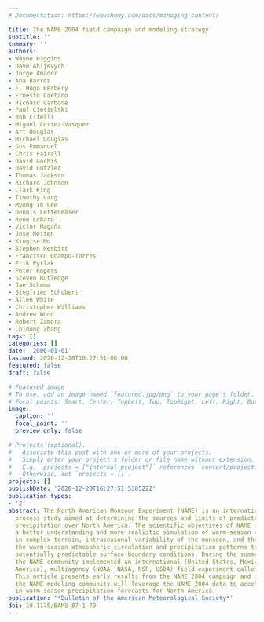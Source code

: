 ```yaml
---
# Documentation: https://wowchemy.com/docs/managing-content/

title: The NAME 2004 field campaign and modeling strategy
subtitle: ''
summary: ''
authors:
- Wayne Higgins
- Dave Ahijevych
- Jorge Amador
- Ana Barros
- E. Hugo Berbery
- Ernesto Caetano
- Richard Carbone
- Paul Ciesielski
- Rob Cifelli
- Miguel Cortez-Vasquez
- Art Douglas
- Michael Douglas
- Gus Emmanuel
- Chris Fairall
- David Gochis
- David Gutzler
- Thomas Jackson
- Richard Johnson
- Clark King
- Timothy Lang
- Myong In Lee
- Dennis Lettenmaier
- Rene Lobato
- Victor Magaña
- Jose Meiten
- Kingtse Mo
- Stephen Nesbitt
- Francisco Ocampo-Torres
- Erik Pytlak
- Peter Rogers
- Steven Rutledge
- Jae Schemm
- Siegfried Schubert
- Allen White
- Christopher Williams
- Andrew Wood
- Robert Zamora
- Chidong Zhang
tags: []
categories: []
date: '2006-01-01'
lastmod: 2020-12-20T10:27:51-06:00
featured: false
draft: false

# Featured image
# To use, add an image named `featured.jpg/png` to your page's folder.
# Focal points: Smart, Center, TopLeft, Top, TopRight, Left, Right, BottomLeft, Bottom, BottomRight.
image:
  caption: ''
  focal_point: ''
  preview_only: false

# Projects (optional).
#   Associate this post with one or more of your projects.
#   Simply enter your project's folder or file name without extension.
#   E.g. `projects = ["internal-project"]` references `content/project/deep-learning/index.md`.
#   Otherwise, set `projects = []`.
projects: []
publishDate: '2020-12-20T16:27:51.538522Z'
publication_types:
- '2'
abstract: The North American Monsoon Experiment (NAME) is an internationally coordinated
  process study aimed at determining the sources and limits of predictability of warm-season
  precipitation over North America. The scientific objectives of NAME are to promote
  a better understanding and more realistic simulation of warm-season convective processes
  in complex terrain, intraseasonal variability of the monsoon, and the response of
  the warm-season atmospheric circulation and precipitation patterns to slowly varying,
  potentially predictable surface boundary conditions. During the summer of 2004,
  the NAME community implemented an international (United States, Mexico, Central
  America), multiagency (NOAA, NASA, NSF, USDA) field experiment called NAME 2004.
  This article presents early results from the NAME 2004 campaign and describes how
  the NAME modeling community will leverage the NAME 2004 data to accelerate improvements
  in warm-season precipitation forecasts for North America.
publication: '*Bulletin of the American Meteorological Society*'
doi: 10.1175/BAMS-87-1-79
---
```

